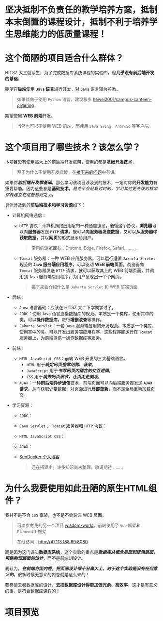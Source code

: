 # 坚决抵制不负责任的教学培养方案，抵制本末倒置的课程设计，抵制不利于培养学生思维能力的低质量课程！

# 这个简陋的项目适合什么群体？

HITSZ 大三就读生，为了完成数据库系统课程的实验四，但**几乎没有前后端开发的基础**。

期望在**后端**使用 **`Java` 语言**进行开发，对 `Java` 语言较为熟悉。

>   如果倾向于使用 `Python` 语言，建议移步 [hewei2001/campus-canteen-ordering](https://github.com/hewei2001/campus-canteen-ordering.git)。

期望使用 **WEB 前端**开发。

>   当然也可以不使用 WEB 前端，而使用 `Java Swing`、`Android` 等客户端。

# 这个项目用了哪些技术？该怎么学？

本项目没有使用高大上的前后端开发框架，使用的都是**基础开发技术**，

>   至于为什么不使用开发框架，在[接下来的问题](#为什么我要使用如此丑陋的原生HTML组件？)中有讲。

如果你***前后端开发零基础***，那么学习该项目涉及到的技术，一定对你的**开发能力**有重要帮助。因为这些都是**基础技术**，*是绝不会轻易过时的，学习其他更高级的框架都要建立在这些基础之上*。

具体涉及到的**前后端技术和学习资源**如下：

-   计算机网络通信：

    -   `HTTP` 协议：计算机网络应用层的一种通信协议。遵循这个协议，**浏览器**可以向**服务器**发送 **`HTTP` 请求**，既可以**向服务器发送数据**，又可以**从服务器中获取数据**，并以**网页**的形式展示给用户。

        >   常用的**浏览器**有：Chrome, Edge, Firefox, Safari, ...... 。

    -   `Tomcat` 服务器：一种 WEB 应用服务器，可以运行遵循 `Jakarta Servlet` 规范的 **`Java` 服务端应用程序**，可以驱动 **WEB 前端页面**。浏览器向 `Tomcat` 服务器发送 `HTTP` 请求，就可以获取其上的 WEB 前端页面，并调用到 `Java` 服务端应用程序，为用户呈现出一个个网页。

        >   接下来会介绍什么是 `Jakarta Servlet` 和 WEB 前端页面

-   后端：

    -   `Java` 语言基础：应该在 HITSZ 大二下学期学过了。
    -   `JDBC`：使用 `Java` 语言连接数据库的规范。本质是一个类库，使用其中的类，可以**操作数据库**，进行**增删改查**等操作。
    -   `Jakarta Servlet`：一套 `Java` 服务端应用的开发规范。本质是一个类库，使用其中的类，可以开发出服务端应用程序，这些程序能运行在 `Tomcat` 服务器上，为前端提供一操作数据库等服务。

-   前端：

    -   `HTML JavaScript CSS`：前端 WEB 开发的三大基础语言。
        -   `HTML` 用于***确定网页整体结构、骨架***。
        -   `JavaScript` 用于***书写网页内蕴含的交互逻辑***。
        -   `CSS` 用于***装饰网页细节，让页面更美观***。
    -   `AJAX`：一种**前后端异步通信**技术，前端页面可以向后端服务器发送 **`AJAX` 请求**，从而获取少量数据，对页面进行**局部更新**，而不是全局重新加载页面。

-   学习资源：

    -   `JDBC`：

    -   `Java Servlet` 、 `Tomcat` 服务器和 `HTTP` 协议：

    -   `HTML JavaScript CSS`：

    -   `AJAX`：

    -   [SunDocker 个人博客](https://sundocker.gitee.io/)

        >   还在搭建中，许多知识尚未整理，敬请期待 ...... 。

# 为什么我要使用如此丑陋的原生HTML组件？

我并不是不会 `CSS` 框架，也不是不会装饰 WEB 页面，

>   可以参考我的另一个项目 [wisdom-world](https://github.com/SunDocker/wisdom-world-app.git)，前端使用了 `Vue` 框架和 `ElementUI` 框架
>
>   在线访问：http://47.113.188.89:8080

而是因为这门课叫**数据库系统**，这个实验的重点是***数据库从概念层面到逻辑层面，再到物理层面的设计***，而不是前端UI设计。

我认为，***在前端方面内卷，把页面设计得十分高大上，对于这个实验是没有任何意义的***，很多时候无意义的内卷就是这么来的！

要卷请去卷数据库的设计，**去把数据库设计得更加低冗余、高效率**，这才是有意义的事，是符合数据库课程的！

# 项目预览



 
